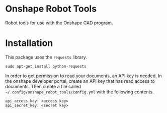 # Onshape Robot Tools
Robot tools for use with the Onshape CAD program.


# Installation

This package uses the `requests` library.

```
sudo apt-get install python-requests
```

In order to get permission to read your documents, an API key is needed. In the
onshape developer portal, create an API key that has read access to documents.
Then create a file called `~/.config/onshape_robot_tools/config.yml` with the
following contents.

```
api_access_key: <access key>
api_secret_key: <secret key>
```

